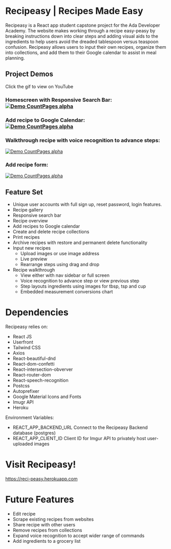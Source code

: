 # Recipeasy | Recipes Made Easy

Recipeasy is a React app student capstone project for the Ada Developer Academy. The website makes working through a recipe easy-peasy by breaking instructions down into clear steps and adding visual aids to the ingredients to help users avoid the dreaded tablespoon versus teaspoon confusion. Recipeasy allows users to input their own recipes, organize them into collections, and add them to their Google calendar to assist in meal planning.

## Project Demos
Click the gif to view on YouTube<br>
### Homescreen with Responsive Search Bar:<br>[![Demo CountPages alpha](https://j.gifs.com/EqQ9rm.gif)](https://www.youtube.com/watch?v=PS1KxbDFI_Y)

### Add recipe to Google Calendar:<br>[![Demo CountPages alpha](https://j.gifs.com/28Jvzj.gif)](https://youtu.be/uPYDlCFDkmU)

### Walkthrough recipe with voice recognition to advance steps:<br>
[![Demo CountPages alpha](https://j.gifs.com/GRKvn3.gif)](https://www.youtube.com/watch?v=Pq0m2OyxQdQ)

### Add recipe form:<br>
[![Demo CountPages alpha](https://j.gifs.com/083YR3.gif)](https://youtu.be/KWqMEsoAVH0)

## Feature Set
- Unique user accounts with full sign up, reset password, login features.
- Recipe gallery
- Responsive search bar
- Recipe overview
- Add recipes to Google calendar
- Create and delete recipe collections
- Print recipes
- Archive recipes with restore and permanent delete functionality
- Input new recipes
  - Upload images or use image address 
  - Live preview
  - Rearrange steps using drag and drop
- Recipe walkthrough
  - View either with nav sidebar or full screen
  - Voice recognition to advance step or view previous step
  - Step layouts ingredients using images for tbsp, tsp and cup
  - Embedded measurement conversions chart
 
# Dependencies
Recipeasy relies on:
- React JS
- Userfront
- Tailwind CSS
- Axios
- React-beautiful-dnd
- React-dom-confetti
- React-intersection-obverver
- React-router-dom
- React-speech-recognition
- Postcss
- Autoprefixer
- Google Material Icons and Fonts
- Imugr API
- Heroku

Environment Variables: 
- REACT_APP_BACKEND_URL Connect to the Recipeasy Backend database (postgres)
- REACT_APP_CLIENT_ID Client ID for Imgur API to privately host user-uploaded images

# Visit Recipeasy!
https://reci-peasy.herokuapp.com

# Future Features
- Edit recipe
- Scrape existing recipes from websites
- Share recipe with other users
- Remove recipes from collections
- Expand voice recognition to accept wider range of commands
- Add ingredients to a grocery list
